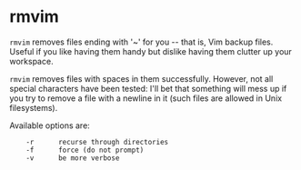rmvim
=====

`rmvim` removes files ending with '~' for you -- that is, Vim backup files.
Useful if you like having them handy but dislike having them clutter up your
workspace.

`rmvim` removes files with spaces in them successfully. However, not all
special characters have been tested: I'll bet that something will mess up if
you try to remove a file with a newline in it (such files are allowed in Unix
filesystems).

Available options are:

        -r		recurse through directories
        -f		force (do not prompt)
        -v		be more verbose
